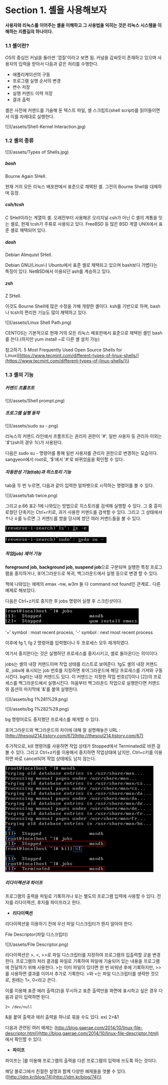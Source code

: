 # Section 1. 셸을 사용해보자

**사용자와 리눅스를 이어주는 셸을 이해하고 그 사용법을 익히는 것은 리눅스 시스템을 이해하는 지름길의 하나이다.**

### 1.1 셸이란?

OS의 중심인 커널을 둘러싼 '껍질'이라고 보면 됨. 커널을 감싸듯이 존재하고 있으며 사용자의 입력을 받아서 다음과 같은 처리를 수행한다.

* 애플리케이션의 구동
* 프로그램 실행 순서의 변경
* 변수 저장
* 실행 커맨드 이력 저장
* 결과 출력

셸은 사전에 커맨드를 기술해 둔 텍스트 파일, 셸 스크립트\(shell script\)를 읽어들이면서 이를 차례대로 실행한다.

![](/assets/Shell-Kernel Interaction.jpg)

### 1.2 셸의 종류

![](/assets/Types of Shells.jpg)

##### bash

Bourne Again SHell.

현재 거의 모든 리눅스 배포판에서 표준으로 채택된 셸. 그전의 Bourne Shell을 대체하며 등장.

##### csh/tcsh

C SHell이라는 계열의 셸. 오래전부터 사용해온 오리지널 csh가 아닌 C 셸의 계통을 잇는 셸로, 현재 tcsh가 주류로 사용되고 있다. FreeBSD 등 많은 BSD 계열 UNIX에서 표준 셸로 채택되어 있다.

##### dash

Debian Almquist SHell.

Debian GNU/Linux나 Ubuntu에서 표준 셸로 채택되고 있으며 bash보다 가볍다는 특징이 있다. NetBSD에서 이용되던 ash를 계승하고 있다.

##### zsh

Z SHell.

이것도 Bourne Shell에 많은 수정을 가해 개량한 셸이다. ksh를 기반으로 하며, bash나 tcsh의 편리한 기능도 많이 채택하고 있다.

![](/assets/Linux Shell Path.png)

CENTOS는 기본적으로 현재 거의 모든 리눅스 배포판에서 표준으로 채택된 셸인 bash를 쓴다.\(하지만 yum install ~로 다른 셸 설치 가능\)

참고하기. 5 Most Frequently Used Open Source Shells for Linux\([https://www.tecmint.com/different-types-of-linux-shells/](https://www.tecmint.com/different-types-of-linux-shells/)\)

### 1.3 셸의 기능

##### 커맨드 프롬프트

![](/assets/Shell prompt.png)

##### 프로그램 실행 동작

![](/assets/sudo su -.png)

리눅스의 커맨드 라인에서 프롬프트는 권리자 권한이 '_\#_', 일반 사용자 등 관리자 이외는 '_$_'\(zsh의 경우 _%_\)가 사용된다.

다음은 sudo su - 명령어를 통해 일반 사용자를 관리자 권한으로 변경하는 모습이다. sangyeon에서 root로, '$'에서 '\#'로 바뀌었음을 확인할 수 있다.

##### 자동완성 기능\(tab\)과 히스토리 기능

tab을 두 번 누르면, 다음과 같이 입력한 알파벳으로 시작하는 명령어를 볼 수 있다.

![](/assets/tab twice.png)

그리고 p.66 표2-1에 나와있는 방법으로 히스토리를 검색해 실행할 수 있다. 그 중 흥미로웠던 단축키는 Ctrl+r키로, 과거 사용한 커맨드를 검색할 수 있다. 그리고 그 상태에서 ↑나 ↓를 누르면 그 커맨드를 썼을 당시에 썼던 여러 커맨드들을 볼 수 있다.

![](/assets/ctrl+r%282%29.png)

![](/assets/ctrl+r%281%29.png)

##### 작업\(job\) 제어 기능

**foreground job, background job, suspend job**으로 구분되며 실행한 특정 프로그램을 중지하거나, 포어그라운드로 복귀, 백그라운드에서 실행 등으로 변경 할 수 있다.

책에 나와있는 예제의 emax -nw, w3m 둘 다 command not found인 관계로.. 다른 예제로 해보았다.

다음은 Ctrl+z키로 중지한 후 jobs 명령어 실행 후 스크린샷이다.

![](/assets/jobs.png)

'+' symbol : most recent process, '-' symbol : next most recent process

이후에 fg 1, fg 2 명령어를 입력했더니 두 프로세스 모두 재개하였다.

여기서 중지한다는 것은 실행하던 프로세스를 중지시키고, 셸로 돌아온다는 의미이다.

jobs는 셸의 내장 커맨드이며 작업 상태를 리스트로 보여준다. fg도 셸의 내장 커맨드로, jobs에 표시되는 job 번호를 지정하면 포어그라운드에 해당 프로세스를 가져와 구동시킨다. bg라는 내장 커맨드도 있다. 이 커맨드는 지정한 작업 번호\(\[1\]이나 \[2\]\)의 프로세스를 백그라운드에서 실행시킨다. 처음부터 백그라운드 작업으로 실행한다면 커맨드와 옵션의 마지막에 '&'를 붙여 실행한다.

![](/assets/bg 1%281%29.png)

![](/assets/bg 1%282%29.png)

bg 명령어로도 중지했던 프로세스를 재개할 수 있다.

포어그라운드와 백그라운드의 차이에 대해 잘 설명해놓은 URL : [http://thesoul214.tistory.com/67](http://thesoul214.tistory.com/67)

추가적으로, kill 명령어를 사용하면 작업 상태가 Stopped에서 Terminated로 바뀐 걸 볼 수 있다. 그리고 Ctrl+z키를 이용해서 중지하면 작업상태에 남지만, Ctrl+c키를 이용하면 바로 cancel되어 작업 상태에도 남지 않는다.

![](/assets/kill.png)

##### 리다이렉션과 파이프

프로그램의 출력을 파일로 기록하거나 또는 별도의 프로그램 입력에 사용할 수 있다. 전자를 리다이렉션, 후자를 파이프라고 한다.

* **리다이렉션**

리다이렉션을 이용하기 전에 우선 파일 디스크립터가 뭔지 알아야 한다.

File Descriptor\(파일 디스크립터\)

![](/assets/File Descriptor.png)

리다이렉션은 &gt;, &lt;, &gt;&gt;로 파일 디스크립터를 지정하여 프로그램의 입출력할 곳을 변경한다. 프로그램의 처리 결과를 파일로 기록하여 파일에 기술되어 있는 내용을 프로그램에 전달하기 위해 사용한다. &gt;는 이미 파일이 있다면 한 번 비워낸 후에 기록하지만, &gt;&gt;를 사용하면 결과를 이어서 추가로 기록한다. &gt;와 &lt;는 파일 디스크립터를 생략한 것으로, 원래는 1&gt;, 0&lt;라고 쓴다.

이를 이용해 표준 에러 출력\(2\)을 무시하고 표준 출력만을 화면에 표시하고 싶은 경우 다음과 같이 입력하면 된다.

```
2> /dev/null
```

&을 붙여 출력과 에러 출력을 하나로 묶을 수도 있다. ex\) 2&gt;&1

다음과 관련된 여러 예제는 [http://blog.gaerae.com/2014/10/linux-file-descriptor.html](http://blog.gaerae.com/2014/10/linux-file-descriptor.html) 에서 확인할 수 있다.

* **파이프**

파이프는 \|를 이용해 프로그램의 출력을 다른 프로그램의 입력에 쓰도록 하는 것이다.

해당 블로그에서 친절한 설명과 함께 다양한 예제들을 엿볼 수 있다.\([http://jdm.kr/blog/74](http://jdm.kr/blog/74)\)

